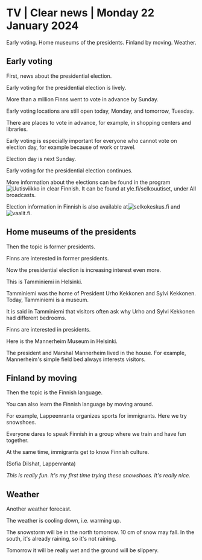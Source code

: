 # TV \| Clear news \| Monday 22 January 2024

Early voting. Home museums of the presidents. Finland by moving. Weather.

## Early voting

First, news about the presidential election.

Early voting for the presidential election is lively.

More than a million Finns went to vote in advance by Sunday.

Early voting locations are still open today, Monday, and tomorrow, Tuesday.

There are places to vote in advance, for example, in shopping centers and libraries.

Early voting is especially important for everyone who cannot vote on election day, for example because of work or travel.

Election day is next Sunday.

Early voting for the presidential election continues.

More information about the elections can be found in the program![Uutisviikko in clear Finnish](https://yle.fi/a/74-20070449). It can be found at yle.fi/selkouutiset, under All broadcasts.

Election information in Finnish is also available at![selkokeskus.fi](https://selkokeskus.fi/) and![vaalit.fi](https://vaalit.fi/frontpage).

## Home museums of the presidents

Then the topic is former presidents.

Finns are interested in former presidents.

Now the presidential election is increasing interest even more.

This is Tamminiemi in Helsinki.

Tamminiemi was the home of President Urho Kekkonen and Sylvi Kekkonen. Today, Tamminiemi is a museum.

It is said in Tamminiemi that visitors often ask why Urho and Sylvi Kekkonen had different bedrooms.

Finns are interested in presidents.

Here is the Mannerheim Museum in Helsinki.

The president and Marshal Mannerheim lived in the house. For example, Mannerheim's simple field bed always interests visitors.

## Finland by moving

Then the topic is the Finnish language.

You can also learn the Finnish language by moving around.

For example, Lappeenranta organizes sports for immigrants. Here we try snowshoes.

Everyone dares to speak Finnish in a group where we train and have fun together.

At the same time, immigrants get to know Finnish culture.

(Sofia Dilshat, Lappenranta)

*This is really fun. It's my first time trying these snowshoes. It's really nice.*

## Weather

Another weather forecast.

The weather is cooling down, i.e. warming up.

The snowstorm will be in the north tomorrow. 10 cm of snow may fall. In the south, it's already raining, so it's not raining.

Tomorrow it will be really wet and the ground will be slippery.
